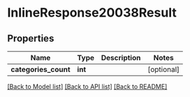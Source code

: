 # InlineResponse20038Result

## Properties
Name | Type | Description | Notes
------------ | ------------- | ------------- | -------------
**categories_count** | **int** |  | [optional] 

[[Back to Model list]](../README.md#documentation-for-models) [[Back to API list]](../README.md#documentation-for-api-endpoints) [[Back to README]](../README.md)



